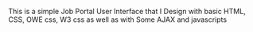 This is a simple Job Portal User Interface that I Design with basic HTML, CSS, OWE css, W3 css as well as with Some AJAX and javascripts
